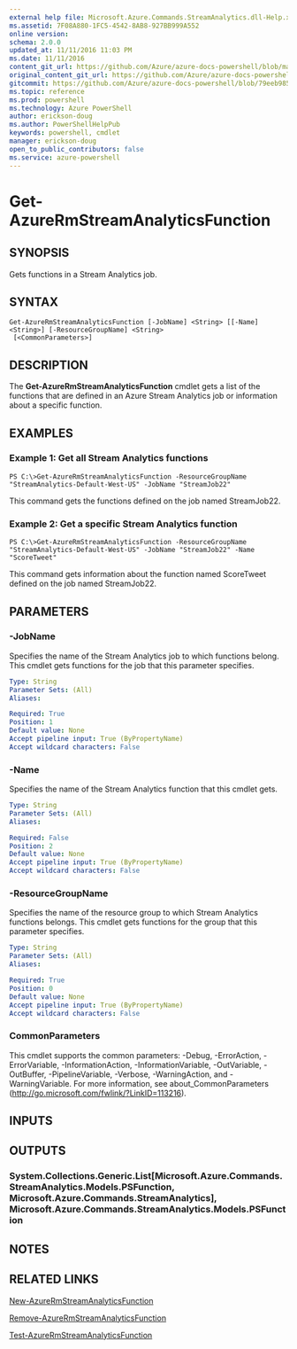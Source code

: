 ```yaml
---
external help file: Microsoft.Azure.Commands.StreamAnalytics.dll-Help.xml
ms.assetid: 7F08A880-1FC5-4542-8AB8-927BB999A552
online version: 
schema: 2.0.0
updated_at: 11/11/2016 11:03 PM
ms.date: 11/11/2016
content_git_url: https://github.com/Azure/azure-docs-powershell/blob/master/azureps-cmdlets-docs/ResourceManager/AzureRM.StreamAnalytics/v2.3.0/Get-AzureRmStreamAnalyticsFunction.md
original_content_git_url: https://github.com/Azure/azure-docs-powershell/blob/master/azureps-cmdlets-docs/ResourceManager/AzureRM.StreamAnalytics/v2.3.0/Get-AzureRmStreamAnalyticsFunction.md
gitcommit: https://github.com/Azure/azure-docs-powershell/blob/79eeb985ea480979357fb4695832a0c3d29a48bf/azureps-cmdlets-docs/ResourceManager/AzureRM.StreamAnalytics/v2.3.0/Get-AzureRmStreamAnalyticsFunction.md
ms.topic: reference
ms.prod: powershell
ms.technology: Azure PowerShell
author: erickson-doug
ms.author: PowerShellHelpPub
keywords: powershell, cmdlet
manager: erickson-doug
open_to_public_contributors: false
ms.service: azure-powershell
---
```


# Get-AzureRmStreamAnalyticsFunction

## SYNOPSIS
Gets functions in a Stream Analytics job.

## SYNTAX

```
Get-AzureRmStreamAnalyticsFunction [-JobName] <String> [[-Name] <String>] [-ResourceGroupName] <String>
 [<CommonParameters>]
```

## DESCRIPTION
The **Get-AzureRmStreamAnalyticsFunction** cmdlet gets a list of the functions that are defined in an Azure Stream Analytics job or information about a specific function.

## EXAMPLES

### Example 1: Get all Stream Analytics functions
```
PS C:\>Get-AzureRmStreamAnalyticsFunction -ResourceGroupName "StreamAnalytics-Default-West-US" -JobName "StreamJob22"
```

This command gets the functions defined on the job named StreamJob22.

### Example 2: Get a specific Stream Analytics function
```
PS C:\>Get-AzureRmStreamAnalyticsFunction -ResourceGroupName "StreamAnalytics-Default-West-US" -JobName "StreamJob22" -Name "ScoreTweet"
```

This command gets information about the function named ScoreTweet defined on the job named StreamJob22.

## PARAMETERS

### -JobName
Specifies the name of the Stream Analytics job to which functions belong.
This cmdlet gets functions for the job that this parameter specifies.

```yaml
Type: String
Parameter Sets: (All)
Aliases: 

Required: True
Position: 1
Default value: None
Accept pipeline input: True (ByPropertyName)
Accept wildcard characters: False
```

### -Name
Specifies the name of the Stream Analytics function that this cmdlet gets.

```yaml
Type: String
Parameter Sets: (All)
Aliases: 

Required: False
Position: 2
Default value: None
Accept pipeline input: True (ByPropertyName)
Accept wildcard characters: False
```

### -ResourceGroupName
Specifies the name of the resource group to which Stream Analytics functions belongs.
This cmdlet gets functions for the group that this parameter specifies.

```yaml
Type: String
Parameter Sets: (All)
Aliases: 

Required: True
Position: 0
Default value: None
Accept pipeline input: True (ByPropertyName)
Accept wildcard characters: False
```

### CommonParameters
This cmdlet supports the common parameters: -Debug, -ErrorAction, -ErrorVariable, -InformationAction, -InformationVariable, -OutVariable, -OutBuffer, -PipelineVariable, -Verbose, -WarningAction, and -WarningVariable. For more information, see about_CommonParameters (http://go.microsoft.com/fwlink/?LinkID=113216).

## INPUTS

## OUTPUTS

### System.Collections.Generic.List[Microsoft.Azure.Commands.StreamAnalytics.Models.PSFunction, Microsoft.Azure.Commands.StreamAnalytics], Microsoft.Azure.Commands.StreamAnalytics.Models.PSFunction

## NOTES

## RELATED LINKS

[New-AzureRmStreamAnalyticsFunction](xref:ResourceManager/AzureRM.StreamAnalytics/v2.3.0/New-AzureRmStreamAnalyticsFunction.md)

[Remove-AzureRmStreamAnalyticsFunction](xref:ResourceManager/AzureRM.StreamAnalytics/v2.3.0/Remove-AzureRmStreamAnalyticsFunction.md)

[Test-AzureRmStreamAnalyticsFunction](xref:ResourceManager/AzureRM.StreamAnalytics/v2.3.0/Test-AzureRmStreamAnalyticsFunction.md)


